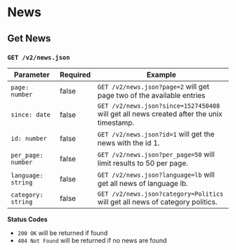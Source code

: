 News
=====

Get News
--------

### `GET /v2/news.json`

| Parameter                       | Required | Example                                                                                                                                           |
| ------------------------------- | -------- | ------------------------------------------------------------------------------------------------------------------------------------------------- |
| `page: number`                  | false    | `GET /v2/news.json?page=2`  will get page two of the available entries |
| `since: date`                   | false    | `GET /v2/news.json?since=1527450408` will get all news created after the unix timestamp.|
| `id: number`                    | false    | `GET /v2/news.json?id=1`  will get the news with the id 1.|
| `per_page: number`              | false    | `GET /v2/news.json?per_page=50`  will limit results to 50 per page.|
| `language: string`              | false    | `GET /v2/news.json?language=lb`  will get all news of language lb.|
| `category: string`              | false    | `GET /v2/news.json?category=Politics`  will get all news of category politics. 

**Status Codes**

- `200 OK` will be returned if found
- `404 Not Found` will be returned if no news are found
